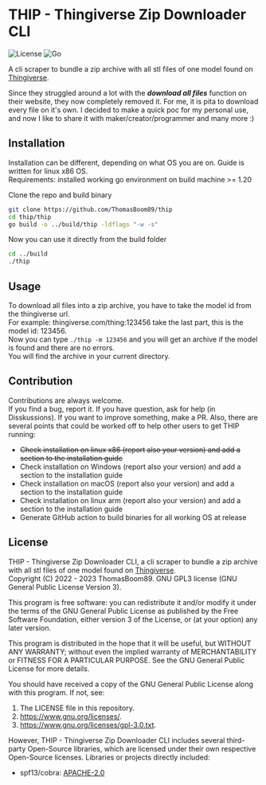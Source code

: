 # THIP - Thingiverse Zip Downloader CLI

![License](https://img.shields.io/badge/license-GPL3-green?style=plastic)
![Go](https://img.shields.io/github/go-mod/go-version/thomasboom89/thip/main)

A cli scraper to bundle a zip archive with all stl files of one model found
on [Thingiverse](https://www.thingiverse.com/).

Since they struggled around a lot with the **_download all files_** function on their website, they now completely
removed it. For me, it is pita to download every file on it's own. I decided to make a quick poc for my personal use,
and now I like to share it with maker/creator/programmer and many more :)

## Installation

Installation can be different, depending on what OS you are on. Guide is written for linux x86 OS.
\
Requirements: installed working go environment on build machine >= 1.20

Clone the repo and build binary

```zsh
git clone https://github.com/ThomasBoom89/thip
cd thip/thip
go build -o ../build/thip -ldflags "-w -s"
```

Now you can use it directly from the build folder

```zsh
cd ../build
./thip
```

## Usage

To download all files into a zip archive, you have to take the model id from the thingiverse url.
\
For example: thingiverse.com/thing:123456 take the last part, this is the model id: 123456.
\
Now you can type ```./thip -m 123456``` and you will get an archive if the model is found and there are no errors.
\
You will find the archive in your current directory.

## Contribution

Contributions are always welcome.
\
If you find a bug, report it. If you have question, ask for help (in Disskussions). If you want to improve something,
make a PR. Also, there are several points that could be worked off to help other users to get THIP running:

- ~~Check installation on linux x86 (report also your version) and add a section to the installation guide~~
- Check installation on Windows (report also your version) and add a section to the installation guide
- Check installation on macOS (report also your version) and add a section to the installation guide
- Check installation on linux arm (report also your version) and add a section to the installation guide
- Generate GitHub action to build binaries for all working OS at release

## License

THIP - Thingiverse Zip Downloader CLI, a cli scraper to bundle a zip archive with all stl files of one model found
on [Thingiverse](https://www.thingiverse.com/).\
Copyright (C) 2022 - 2023 ThomasBoom89. GNU GPL3 license (GNU General Public License Version 3).

This program is free software: you can redistribute it and/or modify it under the terms of the GNU General Public
License as published by the Free Software Foundation, either version 3 of the License, or (at your option)
any later version.

This program is distributed in the hope that it will be useful, but WITHOUT ANY WARRANTY; without even the implied
warranty of MERCHANTABILITY or FITNESS FOR A PARTICULAR PURPOSE. See the GNU General Public License for more details.

You should have received a copy of the GNU General Public License along with this program. If not, see:

1. The LICENSE file in this repository.
2. https://www.gnu.org/licenses/.
3. https://www.gnu.org/licenses/gpl-3.0.txt.

However, THIP - Thingiverse Zip Downloader CLI includes several third-party Open-Source libraries, which are licensed
under
their own respective Open-Source licenses. Libraries or projects directly included:

- spf13/cobra: [APACHE-2.0](https://github.com/spf13/cobra/blob/master/LICENSE.txt)
